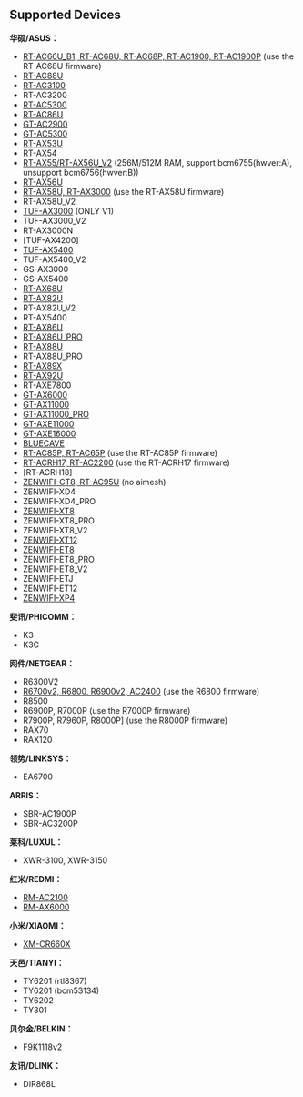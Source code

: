 Supported Devices
-----------------
**华硕/ASUS：**

 * [RT-AC66U_B1, RT-AC68U, RT-AC68P, RT-AC1900, RT-AC1900P](https://github.com/SWRT-dev/asuswrt-bcm-ac) (use the RT-AC68U firmware)
 * [RT-AC88U](https://github.com/SWRT-dev/asuswrt-bcm-ac)
 * [RT-AC3100](https://github.com/SWRT-dev/asuswrt-bcm-ac)
 * RT-AC3200
 * [RT-AC5300](https://github.com/SWRT-dev/asuswrt-bcm-ac)
 * [RT-AC86U](https://github.com/SWRT-dev/asuswrt-bcm-ac)
 * [GT-AC2900](https://github.com/SWRT-dev/asuswrt-bcm-ac)
 * [GT-AC5300](https://github.com/SWRT-dev/asuswrt-bcm-ac)
 * [RT-AX53U](https://github.com/SWRT-dev/swrt-gpl)
 * [RT-AX54](https://github.com/SWRT-dev/rtax54)
 * [RT-AX55/RT-AX56U_V2](https://github.com/SWRT-dev/asuswrt-bcm) (256M/512M RAM, support bcm6755(hwver:A), unsupport bcm6756(hwver:B))
 * [RT-AX56U](https://github.com/SWRT-dev/asuswrt-bcm)
 * [RT-AX58U, RT-AX3000](https://github.com/SWRT-dev/asuswrt-bcm) (use the RT-AX58U firmware)
 * RT-AX58U_V2
 * [TUF-AX3000](https://github.com/SWRT-dev/asuswrt-bcm) (ONLY V1)
 * TUF-AX3000_V2
 * RT-AX3000N
 * [TUF-AX4200]
 * [TUF-AX5400](https://github.com/SWRT-dev/asuswrt-bcm)
 * TUF-AX5400_V2
 * GS-AX3000
 * GS-AX5400
 * [RT-AX68U](https://github.com/SWRT-dev/asuswrt-bcm)
 * [RT-AX82U](https://github.com/SWRT-dev/asuswrt-bcm)
 * RT-AX82U_V2
 * RT-AX5400
 * [RT-AX86U](https://github.com/SWRT-dev/asuswrt-bcm)
 * [RT-AX86U_PRO](https://github.com/SWRT-dev/asuswrt-bcm)
 * [RT-AX88U](https://github.com/SWRT-dev/asuswrt-bcm)
 * RT-AX88U_PRO
 * [RT-AX89X](https://github.com/SWRT-dev/rtax89x)
 * [RT-AX92U](https://github.com/SWRT-dev/asuswrt-bcm)
 * RT-AXE7800
 * [GT-AX6000](https://github.com/SWRT-dev/asuswrt-bcm)
 * [GT-AX11000](https://github.com/SWRT-dev/asuswrt-bcm)
 * [GT-AX11000_PRO](https://github.com/SWRT-dev/asuswrt-bcm)
 * [GT-AXE11000](https://github.com/SWRT-dev/asuswrt-bcm)
 * [GT-AXE16000](https://github.com/SWRT-dev/asuswrt-bcm)
 * [BLUECAVE](https://github.com/SWRT-dev/bluecave-asuswrt)
 * [RT-AC85P, RT-AC65P](https://github.com/SWRT-dev/swrt-gpl) (use the RT-AC85P firmware)
 * [RT-ACRH17, RT-AC2200](https://github.com/SWRT-dev/swrt-gpl) (use the RT-ACRH17 firmware)
 * [RT-ACRH18]
 * [ZENWIFI-CT8, RT-AC95U](https://github.com/SWRT-dev/swrt-gpl) (no aimesh)
 * ZENWIFI-XD4
 * ZENWIFI-XD4_PRO
 * [ZENWIFI-XT8](https://github.com/SWRT-dev/asuswrt-bcm)
 * ZENWIFI-XT8_PRO
 * ZENWIFI-XT8_V2
 * [ZENWIFI-XT12](https://github.com/SWRT-dev/asuswrt-bcm)
 * [ZENWIFI-ET8](https://github.com/SWRT-dev/asuswrt-bcm)
 * ZENWIFI-ET8_PRO
 * ZENWIFI-ET8_V2
 * ZENWIFI-ETJ
 * ZENWIFI-ET12
 * [ZENWIFI-XP4](https://github.com/SWRT-dev/zenwifi-xp4)



**斐讯/PHICOMM：**

* K3
* K3C


**网件/NETGEAR：**

* R6300V2
* [R6700v2, R6800, R6900v2, AC2400](https://github.com/SWRT-dev/swrt-gpl) (use the R6800 firmware)
* R8500
* R6900P, R7000P (use the R7000P firmware)
* R7900P, R7960P, R8000P] (use the R8000P firmware)
* RAX70
* RAX120


**领势/LINKSYS：**

* EA6700


**ARRIS：**

* SBR-AC1900P
* SBR-AC3200P


**莱科/LUXUL：**

* XWR-3100, XWR-3150


**红米/REDMI：**

* [RM-AC2100](https://github.com/SWRT-dev/swrt-gpl)
* [RM-AX6000](https://github.com/SWRT-dev/swrt-gpl)

**小米/XIAOMI：**

* [XM-CR660X](https://github.com/SWRT-dev/swrt-gpl)


**天邑/TIANYI：**

* TY6201 (rtl8367)
* TY6201 (bcm53134)
* TY6202
* TY301


**贝尔金/BELKIN：**

* F9K1118v2


**友讯/DLINK：**

* DIR868L

